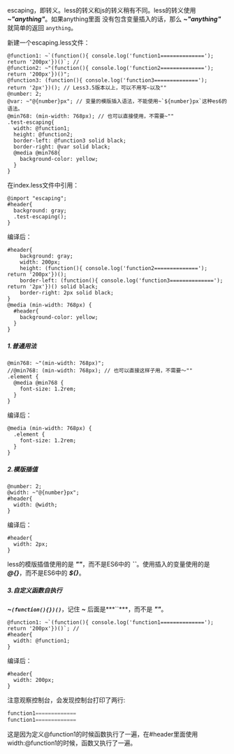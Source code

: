 escaping，即转义。less的转义和js的转义稍有不同。less的转义使用 ***~"anything"***。如果anything里面
没有包含变量插入的话，那么 ***~"anything"*** 就简单的返回 `anything`。

新建一个escaping.less文件：
```less
@function1: ~`(function(){ console.log('function1=============='); return '200px'})()`; //
@function2: ~"(function(){ console.log('function2=============='); return '200px'})()";
@function3: (function(){ console.log('function3=============='); return '2px'})(); // Less3.5版本以上，可以不用写~以及""
@number: 2;
@var: ~"@{number}px"; // 变量的模版插入语法，不能使用~`${number}px`这种es6的语法。
@min768: (min-width: 768px); // 也可以直接使用，不需要~""
.test-escaping{
  width: @function1;
  height: @function2;
  border-left: @function3 solid black;
  border-right: @var solid black;
  @media @min768{
    background-color: yellow;
  }
}

```

在index.less文件中引用：
```less
@import "escaping";
#header{
  background: gray;
  .test-escaping();
}
```
编译后：
```less
#header{
    background: gray;
    width: 200px;
    height: (function(){ console.log('function2=============='); return '200px'})();
    border-left: (function(){ console.log('function3=============='); return '2px'})() solid black;
    border-right: 2px solid black;
}
@media (min-width: 768px) {
  #header{
    background-color: yellow;
  }
}
```

##### 1.普通用法
```less
@min768: ~"(min-width: 768px)"; 
//@min768: (min-width: 768px); // 也可以直接这样子用，不需要～""
.element {
  @media @min768 {
    font-size: 1.2rem;
  }
}
```
编译后：
```less
@media (min-width: 768px) {
  .element {
    font-size: 1.2rem;
  }
}
```
##### 2.模版插值
```less
@number: 2;
@width: ~"@{number}px";
#header{
  width: @width;
}
```
编译后：
```less
#header{
  width: 2px;
}
```

less的模版插值使用的是 ***""***，而不是ES6中的 ***``***。使用插入的变量使用的是 ***@{}***，而不是ES6中的
***${}***。


##### 3.自定义函数自执行
***~`(function(){})()`***，记住 ***~*** 后面是***``***，而不是 ***""***。
```less
@function1: ~`(function(){ console.log('function1=============='); return '200px'})()`; //
#header{
  width: @function1;
}
```
编译后：
```less
#header{
  width: 200px;
}
```
注意观察控制台，会发现控制台打印了两行:
```js
function1=============
function1=============
```
这是因为定义@function1的时候函数执行了一遍，在#header里面使用width:@function1的时候，函数又执行了一遍。
